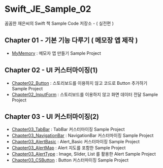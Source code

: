 # Swift_JE_Sample_02
꼼꼼한 재은씨의 Swift 책 Sample Code 저장소 - ( 실전편 )

## Chapter 01 - 기본 기능 다루기 ( 메모장 앱 제작 ) 
- [MyMemory](https://github.com/hkdong0694/Swift_JE_Sample_02/tree/master/MyMemory_01/MyMemory_01) : 메모자 앱 만들기 Sample Project

## Chapter 02 - UI 커스터마이징(1)
- [Chapter02_Button](https://github.com/hkdong0694/Swift_JE_Sample_02/tree/master/Chapter02_Button/Chapter02_Button) : 스토리보드를 이용하지 않고 코드로 Button 추가하기 Sample Project
- [Chapter02_InputForm](https://github.com/hkdong0694/Swift_JE_Sample_02/tree/master/Chapter02_InputForm/Chapter02_InputForm) : 스토리보드를 이용하지 않고 화면 데이터 전달 Sample Project

## Chapter 03 - UI 커스터마이징(2)
- [Chapter03_TabBar](https://github.com/hkdong0694/Swift_JE_Sample_02/tree/master/Chapter03_TabBar/Chapter03_TabBar) : TabBar 커스터마이징 Sample Project
- [Chapter03_NavigationBar](https://github.com/hkdong0694/Swift_JE_Sample_02/tree/master/Chapter03_NavigationBar/Chapter03_NavigationBar) : NavigationBar 커스터마이징 Sample Project
- [Chapter03_AlertBasic](https://github.com/hkdong0694/Swift_JE_Sample_02/tree/master/Chapter03_AlertBasic/Chapter03_AlertBasic) : Alert_Basic 커스터마이징 Sample Project
- [Chapter03_AlertMap](https://github.com/hkdong0694/Swift_JE_Sample_02/tree/master/Chapter03_AlertMap/Chapter03_AlertMap) : Alert 지도를 포함한 Sample Project
- [Chapter03_AlertType](https://github.com/hkdong0694/Swift_JE_Sample_02/tree/master/Chapter03_AlertImage/Chapter03_AlertImage) : Image, Slider, List 를 활용한 Alert Sample Project
- [Chapter03_CSButton](https://github.com/hkdong0694/Swift_JE_Sample_02/tree/master/Chapter03_CSButton/Chapter03_CSButton) : Button 커스터마이징 Sample Project


